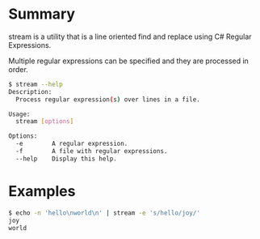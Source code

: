 # Summary

stream is a utility that is a line oriented find and replace using C# Regular Expressions.

Multiple regular expressions can be specified and they are processed in order.

```bash
$ stream --help
Description:
  Process regular expression(s) over lines in a file.

Usage:
  stream [options]

Options:
  -e        A regular expression.
  -f        A file with regular expressions.
  --help    Display this help.
```

# Examples

```bash
$ echo -n 'hello\nworld\n' | stream -e 's/hello/joy/'
joy
world
```
